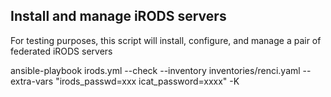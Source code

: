 ## Install and manage iRODS servers

For testing purposes, this script will install, configure, and manage a pair of federated iRODS servers

ansible-playbook irods.yml --check --inventory inventories/renci.yaml --extra-vars "irods_passwd=xxx icat_password=xxxx" -K
